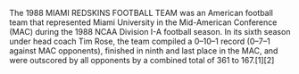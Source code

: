 The 1988 MIAMI REDSKINS FOOTBALL TEAM was an American football team that represented Miami University in the Mid-American Conference (MAC) during the 1988 NCAA Division I-A football season. In its sixth season under head coach Tim Rose, the team compiled a 0–10–1 record (0–7–1 against MAC opponents), finished in ninth and last place in the MAC, and were outscored by all opponents by a combined total of 361 to 167.[1][2]
